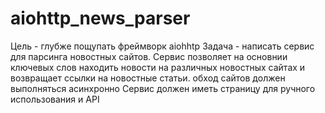 # aiohttp_news_parser

Цель - глубже пощупать фреймворк aiohhtp
Задача - написать сервис для парсинга новостных сайтов.
Сервис позволяет на основнии ключевых слов находить новости на различных новостных сайтах и возвращает ссылки на новостные статьи.
обход сайтов должен выполняться асинхронно
Сервис должен иметь страницу для ручного использования и API